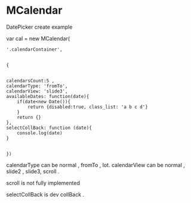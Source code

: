 # MCalendar
DatePicker create example  


var cal = new MCalendar(


    '.calendarContainer',


    {


    calendarsCount:5 ,
    calendarType: 'fromTo',
    calendarView: 'slide3',
    availableDates: function(date){
        if(date<new Date()){
            return {disabled:true, class_list: 'a b c d'}
        } 
        return {}
    },
    selectCollBack: function (date){
        console.log(date)
    }
    
    
    })




calendarType can be normal , fromTo , lot.
calendarView can be normal , slide2 , slide3, scroll .


scroll  is not fully implemented


selectCollBack is dev collBack .
